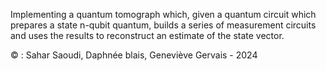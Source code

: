 Implementing a quantum tomograph which, given a quantum circuit which prepares a state n-qubit quantum, builds a series of measurement circuits and uses the results to reconstruct an estimate of the state vector.

© : Sahar Saoudi, Daphnée blais, Geneviève Gervais - 2024
